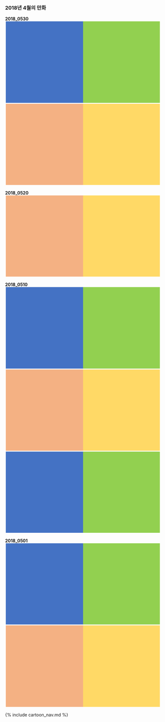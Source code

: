 ### 2018년 4월의 만화

**2018_0530**
![20180629_1](https://raw.githubusercontent.com/manofpeace1/manofdiary/master/cartoon/2018_06/20180629_1.png)
![20180629_2](https://raw.githubusercontent.com/manofpeace1/manofdiary/master/cartoon/2018_06/20180629_2.png)

**2018_0520**
![20180627_1](https://raw.githubusercontent.com/manofpeace1/manofdiary/master/cartoon/2018_06/20180627_1.png)

**2018_0510**
![20180620_1](https://raw.githubusercontent.com/manofpeace1/manofdiary/master/cartoon/2018_06/20180620_1.png)
![20180620_2](https://raw.githubusercontent.com/manofpeace1/manofdiary/master/cartoon/2018_06/20180620_2.png)
![20180620_3](https://raw.githubusercontent.com/manofpeace1/manofdiary/master/cartoon/2018_06/20180620_3.png)

**2018_0501**
![20180617_1](https://raw.githubusercontent.com/manofpeace1/manofdiary/master/cartoon/2018_06/20180617_1.png)
![20180617_2](https://raw.githubusercontent.com/manofpeace1/manofdiary/master/cartoon/2018_06/20180617_2.png)

{% include cartoon_nav.md %}
